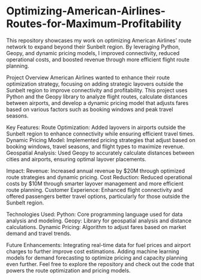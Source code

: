 # Optimizing-American-Airlines-Routes-for-Maximum-Profitability
This repository showcases my work on optimizing American Airlines' route network to expand beyond their Sunbelt region. By leveraging Python, Geopy, and dynamic pricing models, I improved connectivity, reduced operational costs, and boosted revenue through more efficient flight route planning.

Project Overview
American Airlines wanted to enhance their route optimization strategy, focusing on adding strategic layovers outside the Sunbelt region to improve connectivity and profitability. This project uses Python and the Geopy library to analyze flight routes, calculate distances between airports, and develop a dynamic pricing model that adjusts fares based on various factors such as booking windows and peak travel seasons.

Key Features:
Route Optimization: Added layovers in airports outside the Sunbelt region to enhance connectivity while ensuring efficient travel times.
Dynamic Pricing Model: Implemented pricing strategies that adjust based on booking windows, travel seasons, and flight types to maximize revenue.
Geospatial Analysis: Used Geopy to accurately calculate distances between cities and airports, ensuring optimal layover placements.

Impact:
Revenue: Increased annual revenue by $20M through optimized route strategies and dynamic pricing.
Cost Reduction: Reduced operational costs by $10M through smarter layover management and more efficient route planning.
Customer Experience: Enhanced flight connectivity and offered passengers better travel options, particularly for those outside the Sunbelt region.

Technologies Used:
Python: Core programming language used for data analysis and modeling.
Geopy: Library for geospatial analysis and distance calculations.
Dynamic Pricing: Algorithm to adjust fares based on market demand and travel trends.

Future Enhancements:
Integrating real-time data for fuel prices and airport charges to further improve cost estimations.
Adding machine learning models for demand forecasting to optimize pricing and capacity planning even further.
Feel free to explore the repository and check out the code that powers the route optimization and pricing models.
